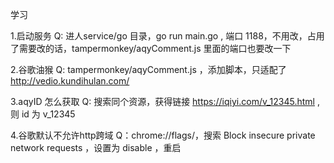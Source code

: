 学习

1.启动服务
Q: 进人service/go 目录，go run main.go , 端口 1188，不用改，占用了需要改的话，tampermonkey/aqyComment.js 里面的端口也要改一下

2.谷歌油猴
Q: tampermonkey/aqyComment.js ，添加脚本，只适配了  http://vedio.kundihulan.com/

3.aqyID 怎么获取
Q: 搜索同个资源，获得链接 https://iqiyi.com/v_12345.html , 则 id 为 v_12345

4.谷歌默认不允许http跨域
Q：chrome://flags/，搜索 Block insecure private network requests ，设置为 disable ，重启
